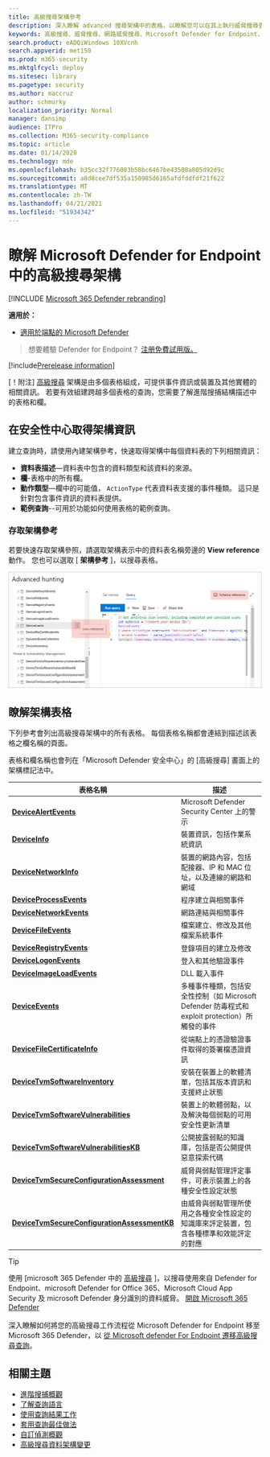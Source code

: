 ```yaml
---
title: 高級搜尋架構參考
description: 深入瞭解 advanced 搜尋架構中的表格，以瞭解您可以在其上執行威脅搜尋查詢的資料。
keywords: 高級搜尋、威脅搜尋、網路威脅搜尋、Microsoft Defender for Endpoint、search、query、遙測、schema reference、kusto、table、data
search.product: eADQiWindows 10XVcnh
search.appverid: met150
ms.prod: m365-security
ms.mktglfcycl: deploy
ms.sitesec: library
ms.pagetype: security
ms.author: maccruz
author: schmurky
localization_priority: Normal
manager: dansimp
audience: ITPro
ms.collection: M365-security-compliance
ms.topic: article
ms.date: 01/14/2020
ms.technology: mde
ms.openlocfilehash: b35cc32f776083b58bc6467be43508a805d92d9c
ms.sourcegitcommit: a8d8cee7df535a150985d6165afdfddfdf21f622
ms.translationtype: MT
ms.contentlocale: zh-TW
ms.lasthandoff: 04/21/2021
ms.locfileid: "51934342"
---
```

# <a name="understand-the-advanced-hunting-schema-in-microsoft-defender-for-endpoint"></a>瞭解 Microsoft Defender for Endpoint 中的高級搜尋架構

[!INCLUDE [Microsoft 365 Defender rebranding](../../includes/microsoft-defender.md)]

**適用於：**
- [適用於端點的 Microsoft Defender](https://go.microsoft.com/fwlink/?linkid=2154037)

>想要體驗 Defender for Endpoint？ [注册免費試用版。](https://www.microsoft.com/microsoft-365/windows/microsoft-defender-atp?ocid=docs-wdatp-advancedhuntingref-abovefoldlink)

[!include[Prerelease information](../../includes/prerelease.md)]

[！附注] [高級搜尋](advanced-hunting-overview.md) 架構是由多個表格組成，可提供事件資訊或裝置及其他實體的相關資訊。 若要有效組建跨越多個表格的查詢，您需要了解進階搜捕結構描述中的表格和欄。

## <a name="get-schema-information-in-the-security-center"></a>在安全性中心取得架構資訊
建立查詢時，請使用內建架構參考，快速取得架構中每個資料表的下列相關資訊：

- **資料表描述**—資料表中包含的資料類型和該資料的來源。
- **欄**-表格中的所有欄。
- **動作類型**—欄中的可能值， `ActionType` 代表資料表支援的事件種類。 這只是針對包含事件資訊的資料表提供。
- **範例查詢**--可用於功能如何使用表格的範例查詢。

### <a name="access-the-schema-reference"></a>存取架構參考
若要快速存取架構參照，請選取架構表示中的資料表名稱旁邊的 **View reference** 動作。 您也可以選取 [ **架構參考** ]，以搜尋表格。

![顯示如何存取入口網站架構參考的影像](images/ah-reference.png)

## <a name="learn-the-schema-tables"></a>瞭解架構表格

下列參考會列出高級搜尋架構中的所有表格。 每個表格名稱都會連結到描述該表格之欄名稱的頁面。

表格和欄名稱也會列在「Microsoft Defender 安全中心」的 [高級搜尋] 畫面上的架構標記法中。

| 表格名稱 | 描述 |
|------------|-------------|
| **[DeviceAlertEvents](advanced-hunting-devicealertevents-table.md)** | Microsoft Defender Security Center 上的警示 |
| **[DeviceInfo](advanced-hunting-deviceinfo-table.md)** | 裝置資訊，包括作業系統資訊 |
| **[DeviceNetworkInfo](advanced-hunting-devicenetworkinfo-table.md)** | 裝置的網路內容，包括配接器、IP 和 MAC 位址，以及連線的網路和網域 |
| **[DeviceProcessEvents](advanced-hunting-deviceprocessevents-table.md)** | 程序建立與相關事件 |
| **[DeviceNetworkEvents](advanced-hunting-devicenetworkevents-table.md)** | 網路連結與相關事件 |
| **[DeviceFileEvents](advanced-hunting-devicefileevents-table.md)** | 檔案建立、修改及其他檔案系統事件 |
| **[DeviceRegistryEvents](advanced-hunting-deviceregistryevents-table.md)** | 登錄項目的建立及修改 |
| **[DeviceLogonEvents](advanced-hunting-devicelogonevents-table.md)** | 登入和其他驗證事件 |
| **[DeviceImageLoadEvents](advanced-hunting-deviceimageloadevents-table.md)** | DLL 載入事件 |
| **[DeviceEvents](advanced-hunting-deviceevents-table.md)** | 多種事件種類，包括安全性控制（如 Microsoft Defender 防毒程式和 exploit protection）所觸發的事件 |
| **[DeviceFileCertificateInfo](advanced-hunting-devicefilecertificateinfo-table.md)** | 從端點上的憑證驗證事件取得的簽署檔憑證資訊 |
| **[DeviceTvmSoftwareInventory](advanced-hunting-devicetvmsoftwareinventory-table.md)** | 安裝在裝置上的軟體清單，包括其版本資訊和支援終止狀態 |
| **[DeviceTvmSoftwareVulnerabilities](advanced-hunting-devicetvmsoftwarevulnerabilities-table.md)** | 裝置上的軟體弱點，以及解決每個弱點的可用安全性更新清單 |
| **[DeviceTvmSoftwareVulnerabilitiesKB](advanced-hunting-devicetvmsoftwarevulnerabilitieskb-table.md)** | 公開披露弱點的知識庫，包括是否公開提供惡意探索代碼 |
| **[DeviceTvmSecureConfigurationAssessment](advanced-hunting-devicetvmsecureconfigurationassessment-table.md)** | 威脅與弱點管理評定事件，可表示裝置上的各種安全性設定狀態 |
| **[DeviceTvmSecureConfigurationAssessmentKB](advanced-hunting-devicetvmsecureconfigurationassessmentkb-table.md)** | 由威脅與弱點管理所使用之各種安全性設定的知識庫來評定裝置，包含各種標準和效能評定的對應 |

>[!TIP]
>使用 [microsoft 365 Defender 中的 [高級搜尋](/microsoft-365/security/defender/advanced-hunting-overview) ]，以搜尋使用來自 Defender for Endpoint、microsoft Defender for Office 365、Microsoft Cloud App Security 及 microsoft Defender 身分識別的資料威脅。 [開啟 Microsoft 365 Defender](/microsoft-365/security/defender/m365d-enable)<br><br>
深入瞭解如何將您的高級搜尋工作流程從 Microsoft Defender for Endpoint 移至 Microsoft 365 Defender，以 [從 Microsoft defender For Endpoint 遷移高級搜尋查詢](/microsoft-365/security/defender/advanced-hunting-migrate-from-mde)。

## <a name="related-topics"></a>相關主題
- [進階搜捕概觀](advanced-hunting-overview.md)
- [了解查詢語言](advanced-hunting-query-language.md)
- [使用查詢結果工作](advanced-hunting-query-results.md)
- [套用查詢最佳做法](advanced-hunting-best-practices.md)
- [自訂偵測概觀](overview-custom-detections.md)
- [高級搜尋資料架構變更](https://techcommunity.microsoft.com/t5/microsoft-defender-atp/advanced-hunting-data-schema-changes/ba-p/1043914)
